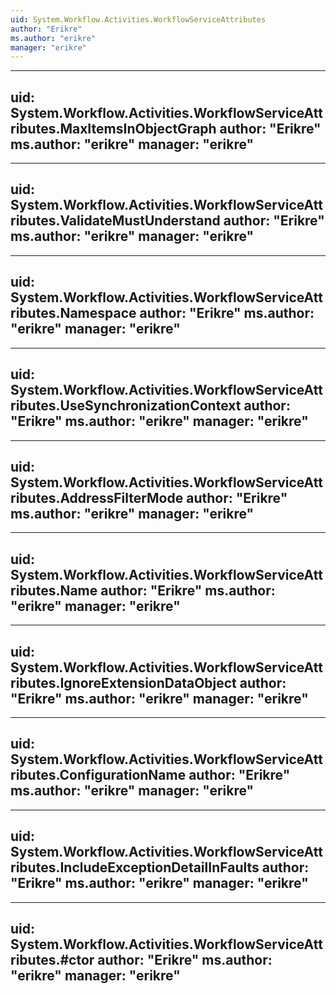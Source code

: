 ```yaml
---
uid: System.Workflow.Activities.WorkflowServiceAttributes
author: "Erikre"
ms.author: "erikre"
manager: "erikre"
---
```


---
uid: System.Workflow.Activities.WorkflowServiceAttributes.MaxItemsInObjectGraph
author: "Erikre"
ms.author: "erikre"
manager: "erikre"
---

---
uid: System.Workflow.Activities.WorkflowServiceAttributes.ValidateMustUnderstand
author: "Erikre"
ms.author: "erikre"
manager: "erikre"
---

---
uid: System.Workflow.Activities.WorkflowServiceAttributes.Namespace
author: "Erikre"
ms.author: "erikre"
manager: "erikre"
---

---
uid: System.Workflow.Activities.WorkflowServiceAttributes.UseSynchronizationContext
author: "Erikre"
ms.author: "erikre"
manager: "erikre"
---

---
uid: System.Workflow.Activities.WorkflowServiceAttributes.AddressFilterMode
author: "Erikre"
ms.author: "erikre"
manager: "erikre"
---

---
uid: System.Workflow.Activities.WorkflowServiceAttributes.Name
author: "Erikre"
ms.author: "erikre"
manager: "erikre"
---

---
uid: System.Workflow.Activities.WorkflowServiceAttributes.IgnoreExtensionDataObject
author: "Erikre"
ms.author: "erikre"
manager: "erikre"
---

---
uid: System.Workflow.Activities.WorkflowServiceAttributes.ConfigurationName
author: "Erikre"
ms.author: "erikre"
manager: "erikre"
---

---
uid: System.Workflow.Activities.WorkflowServiceAttributes.IncludeExceptionDetailInFaults
author: "Erikre"
ms.author: "erikre"
manager: "erikre"
---

---
uid: System.Workflow.Activities.WorkflowServiceAttributes.#ctor
author: "Erikre"
ms.author: "erikre"
manager: "erikre"
---
